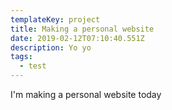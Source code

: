 ```yaml
---
templateKey: project
title: Making a personal website
date: 2019-02-12T07:10:40.551Z
description: Yo yo
tags:
  - test
---
```

I'm making a personal website today
